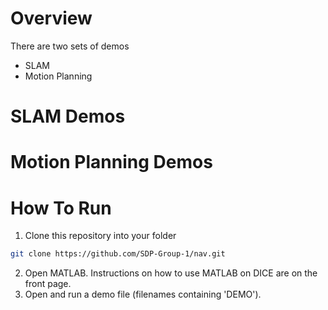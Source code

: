 # Overview

There are two sets of demos
- SLAM
- Motion Planning

# SLAM Demos

# Motion Planning Demos

# How To Run
1. Clone this repository into your folder
```bash
git clone https://github.com/SDP-Group-1/nav.git
```
2. Open MATLAB. Instructions on how to use MATLAB on DICE are on the front page.
3. Open and run a demo file (filenames containing 'DEMO').
